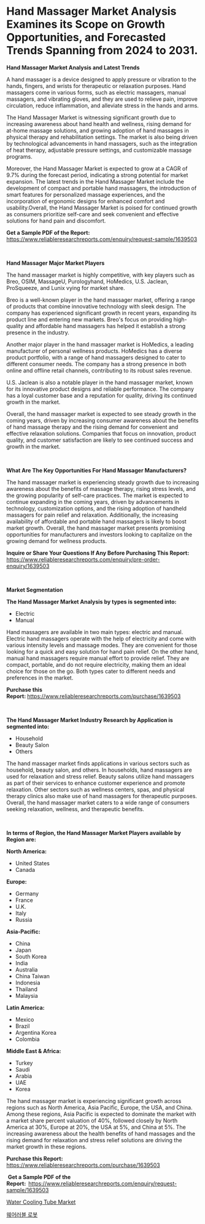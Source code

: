 <p><h1>Hand Massager Market Analysis Examines its Scope on Growth Opportunities, and Forecasted Trends Spanning from 2024 to 2031.</h1></p><p><strong>Hand Massager Market Analysis and Latest Trends</strong></p>
<p><p>A hand massager is a device designed to apply pressure or vibration to the hands, fingers, and wrists for therapeutic or relaxation purposes. Hand massagers come in various forms, such as electric massagers, manual massagers, and vibrating gloves, and they are used to relieve pain, improve circulation, reduce inflammation, and alleviate stress in the hands and arms.</p><p>The Hand Massager Market is witnessing significant growth due to increasing awareness about hand health and wellness, rising demand for at-home massage solutions, and growing adoption of hand massages in physical therapy and rehabilitation settings. The market is also being driven by technological advancements in hand massagers, such as the integration of heat therapy, adjustable pressure settings, and customizable massage programs.</p><p>Moreover, the Hand Massager Market is expected to grow at a CAGR of 9.7% during the forecast period, indicating a strong potential for market expansion. The latest trends in the Hand Massager Market include the development of compact and portable hand massagers, the introduction of smart features for personalized massage experiences, and the incorporation of ergonomic designs for enhanced comfort and usability.Overall, the Hand Massager Market is poised for continued growth as consumers prioritize self-care and seek convenient and effective solutions for hand pain and discomfort.</p></p>
<p><strong>Get a Sample PDF of the Report:&nbsp;</strong> <a href="https://www.reliableresearchreports.com/enquiry/request-sample/1639503">https://www.reliableresearchreports.com/enquiry/request-sample/1639503</a></p>
<p>&nbsp;</p>
<p><strong>Hand Massager Major Market Players</strong></p>
<p><p>The hand massager market is highly competitive, with key players such as Breo, OSIM, MassageU, Purologyhand, HoMedics, U.S. Jaclean, ProSqueeze, and Lunix vying for market share. </p><p>Breo is a well-known player in the hand massager market, offering a range of products that combine innovative technology with sleek design. The company has experienced significant growth in recent years, expanding its product line and entering new markets. Breo's focus on providing high-quality and affordable hand massagers has helped it establish a strong presence in the industry.</p><p>Another major player in the hand massager market is HoMedics, a leading manufacturer of personal wellness products. HoMedics has a diverse product portfolio, with a range of hand massagers designed to cater to different consumer needs. The company has a strong presence in both online and offline retail channels, contributing to its robust sales revenue.</p><p>U.S. Jaclean is also a notable player in the hand massager market, known for its innovative product designs and reliable performance. The company has a loyal customer base and a reputation for quality, driving its continued growth in the market.</p><p>Overall, the hand massager market is expected to see steady growth in the coming years, driven by increasing consumer awareness about the benefits of hand massage therapy and the rising demand for convenient and effective relaxation solutions. Companies that focus on innovation, product quality, and customer satisfaction are likely to see continued success and growth in the market.</p></p>
<p>&nbsp;</p>
<p><strong>What Are The Key Opportunities For Hand Massager Manufacturers?</strong></p>
<p><p>The hand massager market is experiencing steady growth due to increasing awareness about the benefits of massage therapy, rising stress levels, and the growing popularity of self-care practices. The market is expected to continue expanding in the coming years, driven by advancements in technology, customization options, and the rising adoption of handheld massagers for pain relief and relaxation. Additionally, the increasing availability of affordable and portable hand massagers is likely to boost market growth. Overall, the hand massager market presents promising opportunities for manufacturers and investors looking to capitalize on the growing demand for wellness products.</p></p>
<p><strong>Inquire or Share Your Questions If Any Before Purchasing This Report:</strong> <a href="https://www.reliableresearchreports.com/enquiry/pre-order-enquiry/1639503">https://www.reliableresearchreports.com/enquiry/pre-order-enquiry/1639503</a></p>
<p>&nbsp;</p>
<p><strong>Market Segmentation</strong></p>
<p><strong>The Hand Massager Market Analysis by types is segmented into:</strong></p>
<p><ul><li>Electric</li><li>Manual</li></ul></p>
<p><p>Hand massagers are available in two main types: electric and manual. Electric hand massagers operate with the help of electricity and come with various intensity levels and massage modes. They are convenient for those looking for a quick and easy solution for hand pain relief. On the other hand, manual hand massagers require manual effort to provide relief. They are compact, portable, and do not require electricity, making them an ideal choice for those on the go. Both types cater to different needs and preferences in the market.</p></p>
<p><strong>Purchase this Report:&nbsp;</strong><a href="https://www.reliableresearchreports.com/purchase/1639503">https://www.reliableresearchreports.com/purchase/1639503</a></p>
<p>&nbsp;</p>
<p><strong>The Hand Massager Market Industry Research by Application is segmented into:</strong></p>
<p><ul><li>Household</li><li>Beauty Salon</li><li>Others</li></ul></p>
<p><p>The hand massager market finds applications in various sectors such as household, beauty salon, and others. In households, hand massagers are used for relaxation and stress relief. Beauty salons utilize hand massagers as part of their services to enhance customer experience and promote relaxation. Other sectors such as wellness centers, spas, and physical therapy clinics also make use of hand massagers for therapeutic purposes. Overall, the hand massager market caters to a wide range of consumers seeking relaxation, wellness, and therapeutic benefits.</p></p>
<p>&nbsp;</p>
<p><strong>In terms of Region, the Hand Massager Market Players available by Region are:</strong></p>
<p>
    <p> <strong> North America: </strong>
        <ul>
            <li>United States</li>
            <li>Canada</li>
        </ul>
        </p> 
    <p> <strong> Europe: </strong>
        <ul>
            <li>Germany</li>
            <li>France</li>
            <li>U.K.</li>
            <li>Italy</li>
            <li>Russia</li>
        </ul>
        </p> 
    <p> <strong> Asia-Pacific: </strong>
        <ul>
            <li>China</li>
            <li>Japan</li>
            <li>South Korea</li>
            <li>India</li>
            <li>Australia</li>
            <li>China Taiwan</li>
            <li>Indonesia</li>
            <li>Thailand</li>
            <li>Malaysia</li>
        </ul>
        </p> 
    <p> <strong> Latin America: </strong>
        <ul>
            <li>Mexico</li>
            <li>Brazil</li>
            <li>Argentina Korea</li>
            <li>Colombia</li>
        </ul>
        </p> 
    <p> <strong> Middle East & Africa: </strong>
        <ul>
            <li>Turkey</li>
            <li>Saudi</li>
            <li>Arabia</li>
            <li>UAE</li>
            <li>Korea</li>
        </ul>
    </p>
    </p>
<p><p>The hand massager market is experiencing significant growth across regions such as North America, Asia Pacific, Europe, the USA, and China. Among these regions, Asia Pacific is expected to dominate the market with a market share percent valuation of 40%, followed closely by North America at 30%, Europe at 20%, the USA at 5%, and China at 5%. The increasing awareness about the health benefits of hand massages and the rising demand for relaxation and stress relief solutions are driving the market growth in these regions.</p></p>
<p><strong>Purchase this Report: </strong><a href="https://www.reliableresearchreports.com/purchase/1639503">https://www.reliableresearchreports.com/purchase/1639503</a></p>
<p>&nbsp;<strong>Get a Sample PDF of the Report:&nbsp;&nbsp;</strong><a href="https://www.reliableresearchreports.com/enquiry/request-sample/1639503">https://www.reliableresearchreports.com/enquiry/request-sample/1639503</a></p>
<p><strong></strong></p>
<p><p><a href="https://github.com/AKSHATREPORTPRIME/Market-Research-Report-List-3/blob/main/water-cooling-tube-market.md">Water Cooling Tube Market</a></p><p><a href="https://github.com/rsg307664904/Market-Research-Report-List-1/blob/main/71639475495.md">웨어러블 로봇</a></p></p>